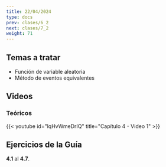 ```yaml
---
title: 22/04/2024
type: docs
prev: clases/6_2
next: clases/7_2
weight: 71
---
```



## Temas a tratar

* Función de variable aleatoria
* Método de eventos equivalentes

## Videos

### Teóricos

{{< youtube id="lqHvWmeDrIQ" title="Capítulo 4 - Video 1" >}}




## Ejercicios de la Guía
**4.1** al **4.7**.

